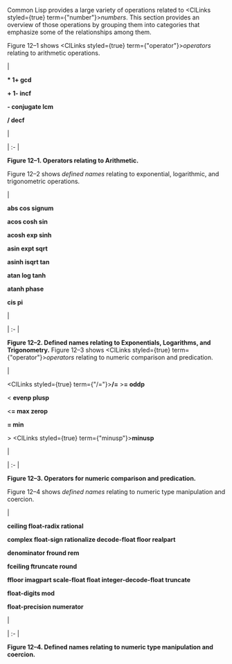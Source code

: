  



Common Lisp provides a large variety of operations related to <ClLinks styled={true} term={"number"}><i>numbers</i></ClLinks>. This section provides an overview of those operations by grouping them into categories that emphasize some of the relationships among them. 



Figure 12–1 shows <ClLinks styled={true} term={"operator"}><i>operators</i></ClLinks> relating to arithmetic operations. 



|<p>**\* 1+ gcd** </p><p>**+ 1- incf** </p><p>**- conjugate lcm** </p><p>**/ decf**</p>|

| :- |





**Figure 12–1. Operators relating to Arithmetic.** 



Figure 12–2 shows *defined names* relating to exponential, logarithmic, and trigonometric operations. 



|<p>**abs cos signum** </p><p>**acos cosh sin** </p><p>**acosh exp sinh** </p><p>**asin expt sqrt** </p><p>**asinh isqrt tan** </p><p>**atan log tanh** </p><p>**atanh phase** </p><p>**cis pi**</p>|

| :- |





**Figure 12–2. Defined names relating to Exponentials, Logarithms, and Trigonometry.** Figure 12–3 shows <ClLinks styled={true} term={"operator"}><i>operators</i></ClLinks> relating to numeric comparison and predication. 



|<p><ClLinks styled={true} term={"/="}><b>/=</b></ClLinks> &gt;**= oddp** </p><p>&lt; **evenp plusp** </p><p>&lt;**= max zerop** </p><p>**= min** </p><p>&gt; <ClLinks styled={true} term={"minusp"}><b>minusp</b></ClLinks></p>|

| :- |





**Figure 12–3. Operators for numeric comparison and predication.** 







 



 



Figure 12–4 shows *defined names* relating to numeric type manipulation and coercion. 



|<p>**ceiling float-radix rational** </p><p>**complex float-sign rationalize decode-float floor realpart** </p><p>**denominator fround rem** </p><p>**fceiling ftruncate round** </p><p>**ffloor imagpart scale-float float integer-decode-float truncate** </p><p>**float-digits mod** </p><p>**float-precision numerator**</p>|

| :- |





**Figure 12–4. Defined names relating to numeric type manipulation and coercion.** 



